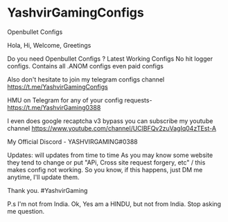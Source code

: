 # YashvirGamingConfigs
Openbullet Configs

Hola, Hi, Welcome, Greetings

Do you need Openbullet Configs ?
Latest Working Configs
No hit logger configs.
Contains all .ANOM configs even paid configs


Also don't hesitate to join my telegram configs channel
https://t.me/YashvirGamingConfigs

HMU on Telegram for any of your config requests- 
https://t.me/YashvirGaming0388

I even does google recaptcha v3 bypass
you can subscribe my youtube channel 
https://www.youtube.com/channel/UClBFQv2zuVagIq04zTEst-A


My Official Discord - YASHVIRGAMING#0388


Updates: will updates from time to time
As you may know some website they tend to change or put "APi, Cross site request forgery, etc" / this makes config not working.
So you know, if this happens, just DM me anytime, I'll update them.

Thank you.
#YashvirGaming

P.s I'm not from India. Ok, Yes am a HINDU, but not from India.
Stop asking me question.
